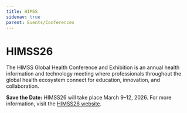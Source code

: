 ```yaml
---
title: HIMSS
sidenav: true
parent: Events/Conferences
---
```

# HIMSS26

The HIMSS Global Health Conference and Exhibition is an annual health information and technology meeting where professionals throughout the global health ecosystem connect for education, innovation, and collaboration.

**Save the Date:** HIMSS26 will take place March 9–12, 2026. For more information, visit the [HIMSS26 website](https://www.himssconference.com/save-the-date-for-himss26/).
